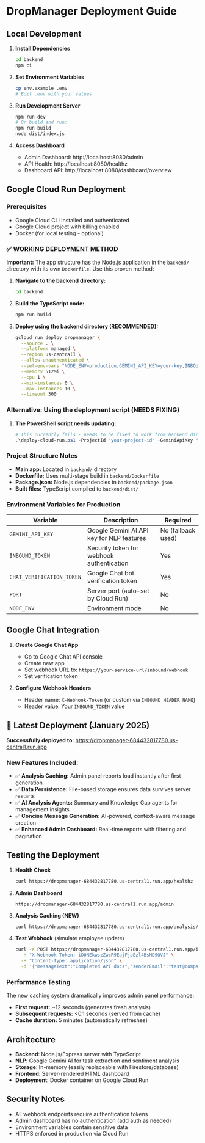 # DropManager Deployment Guide

## Local Development

1. **Install Dependencies**
   ```bash
   cd backend
   npm ci
   ```

2. **Set Environment Variables**
   ```bash
   cp env.example .env
   # Edit .env with your values
   ```

3. **Run Development Server**
   ```bash
   npm run dev
   # Or build and run:
   npm run build
   node dist/index.js
   ```

4. **Access Dashboard**
   - Admin Dashboard: http://localhost:8080/admin
   - API Health: http://localhost:8080/healthz
   - Dashboard API: http://localhost:8080/dashboard/overview

## Google Cloud Run Deployment

### Prerequisites
- Google Cloud CLI installed and authenticated
- Google Cloud project with billing enabled
- Docker (for local testing - optional)

### ✅ WORKING DEPLOYMENT METHOD

**Important:** The app structure has the Node.js application in the `backend/` directory with its own `Dockerfile`. Use this proven method:

1. **Navigate to the backend directory:**
   ```bash
   cd backend
   ```

2. **Build the TypeScript code:**
   ```bash
   npm run build
   ```

3. **Deploy using the backend directory (RECOMMENDED):**
   ```bash
   gcloud run deploy dropmanager \
     --source . \
     --platform managed \
     --region us-central1 \
     --allow-unauthenticated \
     --set-env-vars "NODE_ENV=production,GEMINI_API_KEY=your-key,INBOUND_TOKEN=your-token,CHAT_VERIFICATION_TOKEN=your-chat-token" \
     --memory 512Mi \
     --cpu 1 \
     --min-instances 0 \
     --max-instances 10 \
     --timeout 300
   ```

### Alternative: Using the deployment script (NEEDS FIXING)

1. **The PowerShell script needs updating:**
   ```powershell
   # This currently fails - needs to be fixed to work from backend directory
   .\deploy-cloud-run.ps1 -ProjectId "your-project-id" -GeminiApiKey "your-key" -InboundToken "secure-token" -ChatToken "chat-token"
   ```

### Project Structure Notes

- **Main app:** Located in `backend/` directory
- **Dockerfile:** Uses multi-stage build in `backend/Dockerfile`
- **Package.json:** Node.js dependencies in `backend/package.json`
- **Built files:** TypeScript compiled to `backend/dist/`

### Environment Variables for Production

| Variable | Description | Required |
|----------|-------------|----------|
| `GEMINI_API_KEY` | Google Gemini AI API key for NLP features | No (fallback used) |
| `INBOUND_TOKEN` | Security token for webhook authentication | Yes |
| `CHAT_VERIFICATION_TOKEN` | Google Chat bot verification token | Yes |
| `PORT` | Server port (auto-set by Cloud Run) | No |
| `NODE_ENV` | Environment mode | No |

## Google Chat Integration

1. **Create Google Chat App**
   - Go to Google Chat API console
   - Create new app
   - Set webhook URL to: `https://your-service-url/inbound/webhook`
   - Set verification token

2. **Configure Webhook Headers**
   - Header name: `X-Webhook-Token` (or custom via `INBOUND_HEADER_NAME`)
   - Header value: Your `INBOUND_TOKEN` value

## 🎉 Latest Deployment (January 2025)

**Successfully deployed to:** https://dropmanager-684432817780.us-central1.run.app

### New Features Included:
- ✅ **Analysis Caching:** Admin panel reports load instantly after first generation
- ✅ **Data Persistence:** File-based storage ensures data survives server restarts  
- ✅ **AI Analysis Agents:** Summary and Knowledge Gap agents for management insights
- ✅ **Concise Message Generation:** AI-powered, context-aware message creation
- ✅ **Enhanced Admin Dashboard:** Real-time reports with filtering and pagination

## Testing the Deployment

1. **Health Check**
   ```bash
   curl https://dropmanager-684432817780.us-central1.run.app/healthz
   ```

2. **Admin Dashboard**
   ```
   https://dropmanager-684432817780.us-central1.run.app/admin
   ```

3. **Analysis Caching (NEW)**
   ```bash
   curl https://dropmanager-684432817780.us-central1.run.app/analysis/cache/stats
   ```

4. **Test Webhook** (simulate employee update)
   ```bash
   curl -X POST https://dropmanager-684432817780.us-central1.run.app/inbound/webhook \
     -H "X-Webhook-Token: iD0NEkwszZwcR9EajFjpEzl4BsMD9QVJ" \
     -H "Content-Type: application/json" \
     -d '{"messageText":"Completed API docs","senderEmail":"test@company.com","senderName":"Test User"}'
   ```

### Performance Testing

The new caching system dramatically improves admin panel performance:
- **First request:** ~12 seconds (generates fresh analysis)
- **Subsequent requests:** <0.1 seconds (served from cache)
- **Cache duration:** 5 minutes (automatically refreshes)

## Architecture

- **Backend**: Node.js/Express server with TypeScript
- **NLP**: Google Gemini AI for task extraction and sentiment analysis
- **Storage**: In-memory (easily replaceable with Firestore/database)
- **Frontend**: Server-rendered HTML dashboard
- **Deployment**: Docker container on Google Cloud Run

## Security Notes

- All webhook endpoints require authentication tokens
- Admin dashboard has no authentication (add auth as needed)
- Environment variables contain sensitive data
- HTTPS enforced in production via Cloud Run


